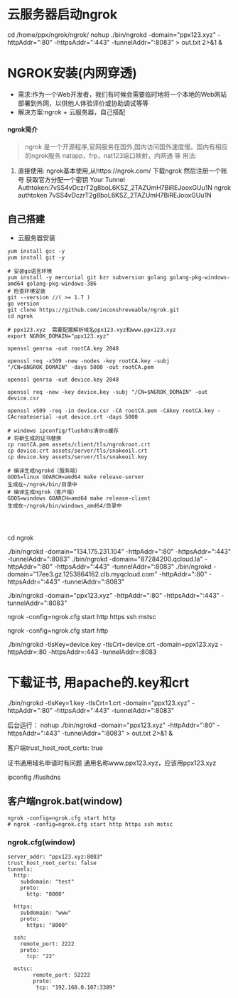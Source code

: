 

# 云服务器启动ngrok
cd /home/ppx/ngrok/ngrok/
nohup ./bin/ngrokd -domain="ppx123.xyz" -httpAddr=":80" -httpsAddr=":443" -tunnelAddr=":8083" > out.txt 2>&1 &



# NGROK安装(内网穿透)
* 需求:作为一个Web开发者，我们有时候会需要临时地将一个本地的Web网站部署到外网，以供他人体验评价或协助调试等等
* 解决方案:ngrok + 云服务器，自己搭配

#### ngrok简介
> ngrok 是一个开源程序,官网服务在国外,国内访问国外速度慢。国内有相应的ngrok服务 natapp，frp，nat123端口映射，内网通 等
> 用法:
1. 直接使用: ngrok基本使用,从https://ngrok.com/  下载ngrok 然后注册一个账号 获取官方分配一个密钥
Your Tunnel Authtoken:7vSS4vDczrT2g8boL6KSZ_2TAZUmH7BiREJooxGUu1N
ngrok authtoken 7vSS4vDczrT2g8boL6KSZ_2TAZUmH7BiREJooxGUu1N

## 自己搭建
* 云服务器安装

```linux
yum install gcc -y
yum install git -y

# 安装go语言环境
yum install -y mercurial git bzr subversion golang golang-pkg-windows-amd64 golang-pkg-windows-386
# 检查环境安装 
git --version //( >= 1.7 )
go version
git clone https://github.com/inconshreveable/ngrok.git
cd ngrok

# ppx123.xyz  需要配置解析域名ppx123.xyz和www.ppx123.xyz
export NGROK_DOMAIN="ppx123.xyz"

openssl genrsa -out rootCA.key 2048

openssl req -x509 -new -nodes -key rootCA.key -subj "/CN=$NGROK_DOMAIN" -days 5000 -out rootCA.pem

openssl genrsa -out device.key 2048

openssl req -new -key device.key -subj "/CN=$NGROK_DOMAIN" -out device.csr

openssl x509 -req -in device.csr -CA rootCA.pem -CAkey rootCA.key -CAcreateserial -out device.crt -days 5000

# windows ipconfig/flushdns清dns缓存
# 将新生成的证书替换
cp rootCA.pem assets/client/tls/ngrokroot.crt
cp device.crt assets/server/tls/snakeoil.crt
cp device.key assets/server/tls/snakeoil.key

# 编译生成ngrokd（服务端）
GOOS=linux GOARCH=amd64 make release-server
生成在~/ngrok/bin/目录中
# 编译生成ngrok（客户端）
GOOS=windows GOARCH=amd64 make release-client
生成在~/ngrok/bin/windows_amd64/目录中




```




cd ngrok

./bin/ngrokd -domain="134.175.231.104" -httpAddr=":80" -httpsAddr=":443" -tunnelAddr=":8083"
./bin/ngrokd -domain="87284200.qcloud.la" -httpAddr=":80" -httpsAddr=":443" -tunnelAddr=":8083" 
./bin/ngrokd -domain="17ee3.gz.1253864162.clb.myqcloud.com" -httpAddr=":80" -httpsAddr=":443" -tunnelAddr=":8083"

./bin/ngrokd -domain="ppx123.xyz" -httpAddr=":80" -httpsAddr=":443" -tunnelAddr=":8083"

ngrok -config=ngrok.cfg start http https ssh mstsc

ngrok -config=ngrok.cfg start http

./bin/ngrokd -tlsKey=device.key -tlsCrt=device.crt -domain=ppx123.xyz -httpAddr=:80 -httpsAddr=:443 -tunnelAddr=:8083

# 下载证书, 用apache的.key和crt

./bin/ngrokd -tlsKey=1.key -tlsCrt=1.crt -domain="ppx123.xyz" -httpAddr=":80" -httpsAddr=":443" -tunnelAddr=":8083"

后台运行：
nohup ./bin/ngrokd -domain="ppx123.xyz" -httpAddr=":80" -httpsAddr=":443" -tunnelAddr=":8083" > out.txt 2>&1 &


客户端trust_host_root_certs: true

证书通用域名申请时有问题	通用名称www.ppx123.xyz，应该用ppx123.xyz

ipconfig /flushdns


## 客户端ngrok.bat(window)

```
ngrok -config=ngrok.cfg start http
# ngrok -config=ngrok.cfg start http https ssh mstsc
```

### ngrok.cfg(window)

```
server_addr: "ppx123.xyz:8083"
trust_host_root_certs: false
tunnels:
  http:
    subdomain: "test"
    proto:
      http: "8000"
      
  https:
    subdomain: "www"
    proto:
      https: "8000"
 
  ssh:
    remote_port: 2222
    proto:
      tcp: "22"

  mstsc:
        remote_port: 52222      
        proto:
         tcp: "192.168.0.107:3389"
```










